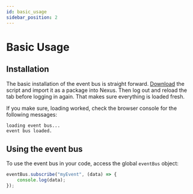 ```yaml
---
id: basic_usage
sidebar_position: 2
---
```

# Basic Usage #

## Installation ##

The basic installation of the event bus is straight forward. [Download](https://keneanung.github.io/nexus-event-bus/EventBus.nxs) the script and import it as a package into Nexus. Then log out and reload the tab before logging in again. That makes sure everything is loaded fresh.

If you make sure, loading worked, check the browser console for the following messages:

```
loading event bus...
event bus loaded.
```

## Using the event bus ##

To use the event bus in your code, access the global `eventBus` object:

```js
eventBus.subscribe("myEvent", (data) => {
    console.log(data);
});
```
